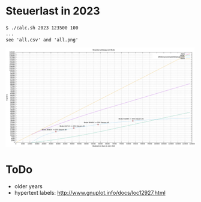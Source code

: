 # Steuerlast in 2023
```
$ ./calc.sh 2023 123500 100
...
see 'all.csv' and 'all.png'
```
![Steuerliche Belastung im Jahr 2023](https://github.com/bittorf/steuersatz-berechnung-lohnsteuer/blob/main/all.png?raw=true)

# ToDo
* older years
* hypertext labels: http://www.gnuplot.info/docs/loc12927.html

